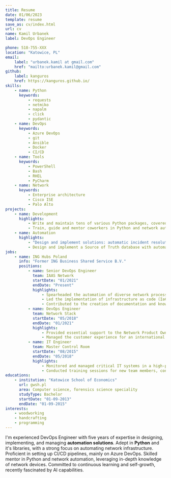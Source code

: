 ```yaml
---
title: Resume
date: 01/06/2023
template: resume
save_as: cv/index.html
url: cv
name: Kamil Urbanek
label: DevOps Engineer

phone: 518-755-XXX
location: "Katowice, PL"
email:
    label: "urbanek.kamil at gmail.com"
    href: "mailto:urbanek.kamil@gmail.com"
github:
    label: kanguros
    href: https://kanguros.github.io/
skills:
    - name: Python
      keywords:
          - requests
          - netmiko
          - napalm
          - click
          - pydantic
    - name: DevOps
      keywords:
          - Azure DevOps
          - git
          - Ansible
          - Docker
          - CI/CD
    - name: Tools
      keywords:
          - PowerShell
          - Bash
          - RHEL
          - PyCharm
    - name: Network
      keywords:
          - Enterprise architecture
          - Cisco ISE
          - Palo Alto
projects:
    - name: Development
      highlights:
          - Write and maintain tens of various Python packages, covered by CI\CD best practices.
          - Train, guide and mentor coworkers in Python and network automation.
    - name: Automation
      highlights:
          - "Design and implement solutions: automatic incident resolution on network devices and automated patching of various network devices"
          - Design and implement a Source of Truth database with automatic distribution to dependent databases.
jobs:
    - name: ING Hubs Poland
      info: "Former ING Business Shared Service B.V."
      positions:
          - name: Senior DevOps Engineer
            team: IAAS Network
            startDate: "01/2021"
            endDate: "Present"
            highlights:
                - Spearheaded the automation of diverse network processes, significantly boosting operational efficiency and minimizing manual errors.
                - Led the implementation of infrastructure as code (IaC) practices, resulting in heightened infrastructure consistency.
                - Contributed to the creation of documentation and knowledge-sharing resources, enhancing team productivity and ensuring consistent best practices.
          - name: DevOps Engineer
            team: Network Stack
            startDate: "05/2018"
            endDate: "01/2021"
            highlights:
                - Provided essential support to the Network Product Owner in fulfilling their responsibilities.
                - Managed the customer experience for an international client, addressing inquiries, resolving issues, and ensuring their satisfaction with services provided.
          - name: IT Engineer
            team: Master Control Room
            startDate: "08/2015"
            endDate: "05/2018"
            highlights:
                - Monitored and managed critical IT systems in a high-pressure environment, ensuring uninterrupted service availability and rapid response to incidents.
                - Conducted training sessions for new team members, contributing to their successful onboarding and integration into the team.
educations:
    - institution: "Katowice School of Economics"
      url: gwsh.pl
      area: Computer science, forensics science speciality
      studyType: Bachelor
      startDate: "01-09-2013"
      endDate: "01-09-2015"
interests:
    - woodworking
    - handcrafting
    - programming
---
```


I'm experienced DevOps Engineer with five years of expertise in designing, implementing, and managing **automation
solutions**. Adept in **Python** and it's libraries, with a strong focus on automating network infrastructure.
Proficient in setting up CI/CD pipelines, mainly on Azure DevOps. Skilled mentor in Python and network automation,
leveraging in-depth knowledge of network devices. Committed to continuous learning and self-growth, recently fascinated
by AI capabilities.
